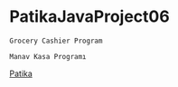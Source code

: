 # PatikaJavaProject06
```
Grocery Cashier Program
```

```
Manav Kasa Programı
```
[Patika](https://www.patika.dev)

